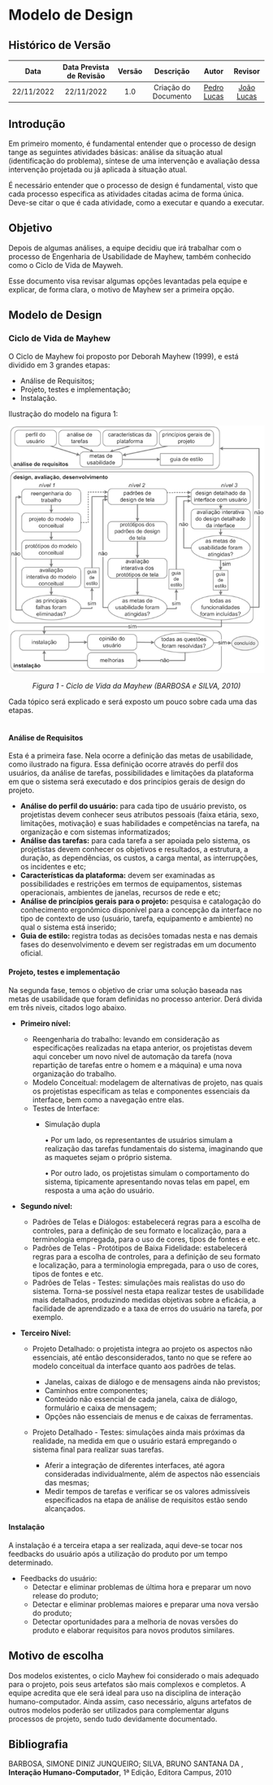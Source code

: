 # Modelo de Design

## Histórico de Versão
|Data|Data Prevista de Revisão|Versão|Descrição|Autor|Revisor|
| :----------: |:-----------:| :------: | :-----------: | :---------: |:---------: |
|22/11/2022|22/11/2022|1.0|Criação do Documento|[Pedro Lucas](https://github.com/PedroLSF)|[João Lucas](https://github.com/HacKairos)|

## Introdução

Em primeiro momento, é fundamental entender que o processo de design tange as seguintes atividades básicas: análise da situação atual (identificação do problema), síntese de uma intervenção e avaliação dessa intervenção projetada ou já aplicada à situação atual.

É necessário entender que o processo de design é fundamental, visto que cada processo especifica as atividades citadas acima de forma única. Deve-se citar o que é cada atividade, como a executar e quando a executar.

## Objetivo

Depois de algumas análises, a equipe decidiu que irá trabalhar com o processo de Engenharia de Usabilidade de Mayhew, também conhecido como o Ciclo de Vida de Mayweh.

Esse documento visa revisar algumas opções levantadas pela equipe e explicar, de forma clara, o motivo de Mayhew ser a primeira opção.

## Modelo de Design

### Ciclo de Vida de Mayhew

O Ciclo de Mayhew foi proposto por Deborah Mayhew (1999), e está dividido em 3 grandes etapas:

* Análise de Requisitos;
* Projeto, testes e implementação;
* Instalação.

Ilustração do modelo na figura 1:
<br>

<center>

<img src="../../assets/images/Mayhew.png" width="700" ><br></img>

*Figura 1 - Ciclo de Vida da Mayhew (BARBOSA e SILVA, 2010)*

</center>

Cada tópico será explicado e será exposto um pouco sobre cada uma das etapas.
<br><br>

#### Análise de Requisitos

Esta é a primeira fase. Nela ocorre a definição das metas de usabilidade, como ilustrado na figura. Essa definição ocorre através do perfil dos usuários, da análise de tarefas, possibilidades e limitações da plataforma em que o sistema será executado e dos princípios gerais de design do projeto.

* **Análise do perfil do usuário:** para cada tipo de usuário previsto, os projetistas devem conhecer seus atributos pessoais (faixa etária, sexo, limitações, motivação) e suas habilidades e competências na tarefa, na organização e com sistemas informatizados;
* **Análise das tarefas:** para cada tarefa a ser apoiada pelo sistema, os projetistas devem conhecer os objetivos e resultados, a estrutura, a duração, as dependências, os custos, a carga mental, as interrupções, os incidentes e etc;
* **Características da plataforma:** devem ser examinadas as possibilidades e restrições em termos de equipamentos, sistemas operacionais, ambientes de janelas, recursos de rede e etc;
* **Análise de princípios gerais para o projeto:** pesquisa e catalogação do conhecimento ergonômico disponível para a concepção da interface no tipo de contexto de uso (usuário, tarefa, equipamento e ambiente) no qual o sistema está inserido;
* **Guia de estilo:** registra todas as decisões tomadas nesta e nas demais fases do desenvolvimento e devem ser registradas em um documento oficial.

####  Projeto, testes e implementação

Na segunda fase, temos o objetivo de criar uma solução baseada nas metas de usabilidade que foram definidas no processo anterior. Derá divida em três niveis, citados logo abaixo.

* **Primeiro nível:** 

    - Reengenharia do trabalho: levando em consideração as especificações realizadas na etapa anterior, os projetistas devem aqui conceber um novo nível de automação da tarefa (nova repartição de tarefas entre o homem e a máquina) e uma nova organização do trabalho.
    - Modelo Conceitual: modelagem de alternativas de projeto, nas quais os projetistas especificam as telas e componentes essenciais da interface, bem como a navegação entre elas.
    - Testes de Interface: 
        - Simulação dupla
  
            • Por um lado, os representantes de usuários simulam a realização das tarefas fundamentais do sistema, imaginando que as maquetes sejam o próprio sistema.

            • Por outro lado, os projetistas simulam o comportamento do sistema, tipicamente apresentando novas telas em papel, em resposta a uma ação do usuário.
 
* **Segundo nível:**

    - Padrões de Telas e Diálogos: estabelecerá regras para a escolha de controles, para a definição de seu formato e localização, para a terminologia empregada, para o uso de cores, tipos de fontes e etc. 
    - Padrões de Telas - Protótipos de Baixa Fidelidade: estabelecerá regras para a escolha de controles, para a definição de seu formato e localização, para a terminologia empregada, para o uso de cores, tipos de fontes e etc.
    - Padrões de Telas - Testes: simulações mais realistas do uso do sistema. Torna-se possível nesta etapa realizar testes de usabilidade mais detalhados, produzindo medidas objetivas sobre a eficácia, a facilidade de aprendizado e a taxa de erros do usuário na tarefa, por exemplo.

* **Terceiro Nível:**

    - Projeto Detalhado: o projetista integra ao projeto os aspectos não essenciais, até então desconsiderados, tanto no que se refere ao modelo conceitual da interface quanto aos padrões de telas.
        - Janelas, caixas de diálogo e de mensagens ainda não previstos;
        - Caminhos entre componentes;
        - Conteúdo não essencial de cada janela, caixa de diálogo, formulário e caixa de mensagem;
        - Opções não essenciais de menus e de caixas de ferramentas.
    
    - Projeto Detalhado - Testes: simulações ainda mais próximas da realidade, na medida em que o usuário estará empregando o sistema final para realizar suas tarefas.
        - Aferir a integração de diferentes interfaces, até agora consideradas individualmente, além de aspectos não essenciais das mesmas;
        - Medir tempos de tarefas e verificar se os valores admissíveis especificados na etapa de análise de requisitos estão sendo alcançados.

#### Instalação

A instalação é a terceira etapa a ser realizada, aqui deve-se tocar nos feedbacks do usuário após a utilização do produto por um tempo determinado.

* Feedbacks do usuário: 
    - Detectar e eliminar problemas de última hora e preparar um novo release do produto;
    - Detectar e eliminar problemas maiores e preparar uma nova versão do produto;
    - Detectar oportunidades para a melhoria de novas versões do produto e elaborar requisitos para novos produtos similares.

## Motivo de escolha

Dos modelos existentes, o ciclo Mayhew foi considerado o mais adequado para o projeto, pois seus artefatos são mais complexos e completos. A equipe acredita que ele será ideal para uso na disciplina de interação humano-computador. Ainda assim, caso necessário, alguns artefatos de outros modelos poderão ser utilizados para complementar alguns processos de projeto, sendo tudo devidamente documentado.

## Bibliografia
BARBOSA, SIMONE DINIZ JUNQUEIRO; SILVA, BRUNO SANTANA DA , **Interação Humano-Computador**, 1ª Edição, Editora Campus, 2010 
